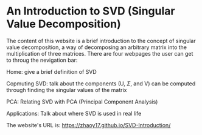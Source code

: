 # An Introduction to SVD (Singular Value Decomposition)

The content of this website is a brief introduction to the concept of singular value decomposition, a way of decomposing an arbitrary matrix into the multiplication of three matrices. There are four webpages the user can get to throug the nevigation bar:

Home: give a brief definition of SVD

Copmuting SVD: talk about the components (U, $\Sigma$, and V) can be computed through finding the singular values of the matrix

PCA: Relating SVD with PCA (Principal Component Analysis)

Applications: Talk about where SVD is used in real life

The website's URL is: https://zhaoy17.github.io/SVD-Introduction/
